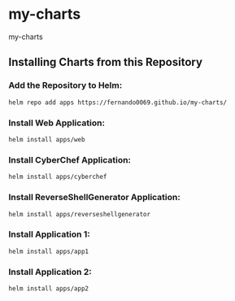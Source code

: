 # my-charts
my-charts

## Installing Charts from this Repository
### Add the Repository to Helm:
```
helm repo add apps https://fernando0069.github.io/my-charts/
```

### Install Web Application:
```
helm install apps/web
```

### Install CyberChef Application:
```
helm install apps/cyberchef
```

### Install ReverseShellGenerator Application:
```
helm install apps/reverseshellgenerator
```

### Install Application 1:
```
helm install apps/app1
```

### Install Application 2:
```
helm install apps/app2
```
